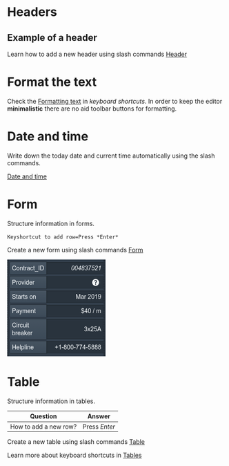 # Headers

## Example of a header

Learn how to add a new header using slash commands [Header](@slash%20commands#Header "Open from 'slash commands'")

# Format the text

Check the [Formatting text](@keyboard%20shortcuts#Formatting%20text "Open from 'keyboard shortcuts'") in _keyboard shortcuts_. In order to keep the editor **minimalistic** there are no aid toolbar buttons for formatting.

# Date and time

Write down the today date and current time automatically using the slash commands.

[Date and time](@slash%20commands#Date%20and%20time "Open from 'slash commands'")

# Form

Structure information in forms.

```metadata
Keyshortcut to add row=Press *Enter*
```

Create a new form using slash commands [Form](@slash%20commands#Form "Open from 'slash commands'")

![Form.png](img/Form.png)

# Table

Structure information in tables.

| Question              | Answer        |
| --------------------- | ------------- |
| How to add a new row? | Press _Enter_ |

Create a new table using slash commands [Table](@slash%20commands#Table "Open from 'slash commands'")

Learn more about keyboard shortcuts in [Tables](@keyboard%20shortcuts#Tables "Open from 'keyboard shortcuts'")

